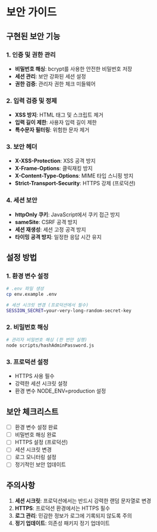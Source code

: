 # 보안 가이드

## 구현된 보안 기능

### 1. 인증 및 권한 관리
- **비밀번호 해싱**: bcrypt를 사용한 안전한 비밀번호 저장
- **세션 관리**: 보안 강화된 세션 설정
- **권한 검증**: 관리자 권한 체크 미들웨어

### 2. 입력 검증 및 정제
- **XSS 방지**: HTML 태그 및 스크립트 제거
- **입력 길이 제한**: 사용자 입력 길이 제한
- **특수문자 필터링**: 위험한 문자 제거

### 3. 보안 헤더
- **X-XSS-Protection**: XSS 공격 방지
- **X-Frame-Options**: 클릭재킹 방지
- **X-Content-Type-Options**: MIME 타입 스니핑 방지
- **Strict-Transport-Security**: HTTPS 강제 (프로덕션)

### 4. 세션 보안
- **httpOnly 쿠키**: JavaScript에서 쿠키 접근 방지
- **sameSite**: CSRF 공격 방지
- **세션 재생성**: 세션 고정 공격 방지
- **타이밍 공격 방지**: 일정한 응답 시간 유지

## 설정 방법

### 1. 환경 변수 설정
```bash
# .env 파일 생성
cp env.example .env

# 세션 시크릿 변경 (프로덕션에서 필수)
SESSION_SECRET=your-very-long-random-secret-key
```

### 2. 비밀번호 해싱
```bash
# 관리자 비밀번호 해싱 (한 번만 실행)
node scripts/hashAdminPassword.js
```

### 3. 프로덕션 설정
- HTTPS 사용 필수
- 강력한 세션 시크릿 설정
- 환경 변수 NODE_ENV=production 설정

## 보안 체크리스트

- [ ] 환경 변수 설정 완료
- [ ] 비밀번호 해싱 완료
- [ ] HTTPS 설정 (프로덕션)
- [ ] 세션 시크릿 변경
- [ ] 로그 모니터링 설정
- [ ] 정기적인 보안 업데이트

## 주의사항

1. **세션 시크릿**: 프로덕션에서는 반드시 강력한 랜덤 문자열로 변경
2. **HTTPS**: 프로덕션 환경에서는 HTTPS 필수
3. **로그 관리**: 민감한 정보가 로그에 기록되지 않도록 주의
4. **정기 업데이트**: 의존성 패키지 정기 업데이트
